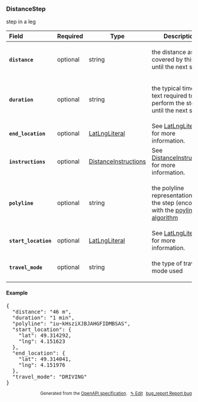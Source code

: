 <!--- This is a generated file, do not edit! -->
<!--- [START woosmap_http_schema_woosmap-platform-api-reference_distancestep] -->
<h3 class="schema-object" id="Woosmap Platform API Reference_DistanceStep">DistanceStep</h3>

step in a leg

| Field                                                                                                             | Required | Type                                                                                                  | Description                                                                                                                                                                                                                  |
| :---------------------------------------------------------------------------------------------------------------- | -------- | ----------------------------------------------------------------------------------------------------- | ---------------------------------------------------------------------------------------------------------------------------------------------------------------------------------------------------------------------------- |
| <h4 id="DistanceStep-distance" class="add-link schema-object-property-key"><code>distance</code></h4>             | optional | string                                                                                                | <div class="nonref-property-description"><p>the distance as text covered by this step until the next step.</p></div>                                                                                                         |
| <h4 id="DistanceStep-duration" class="add-link schema-object-property-key"><code>duration</code></h4>             | optional | string                                                                                                | <div class="nonref-property-description"><p>the typical time as text required to perform the step, until the next step</p></div>                                                                                             |
| <h4 id="DistanceStep-end_location" class="add-link schema-object-property-key"><code>end_location</code></h4>     | optional | [LatLngLiteral](<#Woosmap Platform API Reference_LatLngLiteral> "LatLngLiteral")                      | See [LatLngLiteral](<#Woosmap Platform API Reference_LatLngLiteral> "LatLngLiteral") for more information.                                                                                                                   |
| <h4 id="DistanceStep-instructions" class="add-link schema-object-property-key"><code>instructions</code></h4>     | optional | [DistanceInstructions](<#Woosmap Platform API Reference_DistanceInstructions> "DistanceInstructions") | See [DistanceInstructions](<#Woosmap Platform API Reference_DistanceInstructions> "DistanceInstructions") for more information.                                                                                              |
| <h4 id="DistanceStep-polyline" class="add-link schema-object-property-key"><code>polyline</code></h4>             | optional | string                                                                                                | <div class="nonref-property-description"><p>the polyline representation of the step (encoded with the <a href="https://developers.google.com/maps/documentation/utilities/polylinealgorithm">poyline algorithm</a></p></div> |
| <h4 id="DistanceStep-start_location" class="add-link schema-object-property-key"><code>start_location</code></h4> | optional | [LatLngLiteral](<#Woosmap Platform API Reference_LatLngLiteral> "LatLngLiteral")                      | See [LatLngLiteral](<#Woosmap Platform API Reference_LatLngLiteral> "LatLngLiteral") for more information.                                                                                                                   |
| <h4 id="DistanceStep-travel_mode" class="add-link schema-object-property-key"><code>travel_mode</code></h4>       | optional | string                                                                                                | <div class="nonref-property-description"><p>the type of travel mode used</p></div>                                                                                                                                           |

<h4 class="schema-object-example" id="Woosmap Platform API Reference_DistanceStep-example">Example</h4>

<pre class="notranslate lang-json prettyprint">{
  "distance": "46 m",
  "duration": "1 min",
  "polyline": "iu~kHsziXJBJAHGFIDMBSAS",
  "start_location": {
    "lat": 49.314292,
    "lng": 4.151623
  },
  "end_location": {
    "lat": 49.314041,
    "lng": 4.151976
  },
  "travel_mode": "DRIVING"
}</pre>

<p style="text-align: right; font-size: smaller;">Generated from the <a data-label="openapi-github" href="https://github.com/woosmap/openapi-specification" title="Woosmap OpenAPI Specification" class="external">OpenAPI specification</a>.
<a data-label="openapi-github-woosmap-http-schema-woosmap-platform-api-reference-distancestep" data-action="edit" style="margin-left: 5px;" href="https://github.com/woosmap/openapi-specification/blob/main/specification/schemas/Woosmap Platform API Reference_DistanceStep.yml" title="Edit on GitHub">✎ Edit</a>
<a data-label="openapi-github-woosmap-http-schema-woosmap-platform-api-reference-distancestep" data-action="bug" style="margin-left: 5px;" href="https://github.com/woosmap/openapi-specification/issues/new?assignees=&labels=type%3A+bug%2C+triage+me&template=bug_report.md&title=[schemas] Bug - Woosmap Platform API Reference_DistanceStep" title="File bug for schemas on GitHub"><span class="material-icons">bug_report</span> Report bug</a>
</p>

<!--- [END woosmap_http_schema_woosmap-platform-api-reference_distancestep] -->
